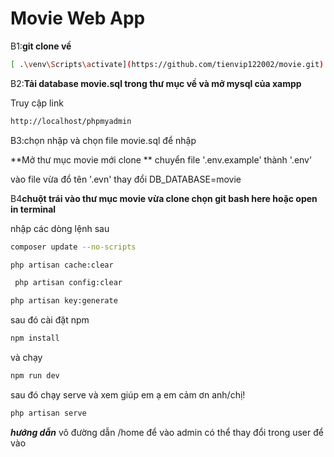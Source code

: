 <h1>Movie Web App</h1>


B1:**git clone về**

```bash
[ .\venv\Scripts\activate](https://github.com/tienvip122002/movie.git)
```


B2:**Tải database movie.sql trong thư mục về và mở mysql của xampp**

Truy cập link 
```bash
http://localhost/phpmyadmin
```
B3:chọn nhập và chọn file movie.sql để nhập

**Mở thư mục movie mới clone **
chuyển file '.env.example' thành '.env'

vào file vừa đổ tên '.evn' thay đổi DB_DATABASE=movie


B4**chuột trái vào thư mục movie vừa clone chọn git bash here hoặc open in terminal**

nhập các dòng lệnh sau
```bash
composer update --no-scripts
```
```bash
php artisan cache:clear
```
```bash
 php artisan config:clear
```
```bash
php artisan key:generate
```

 sau đó cài đặt npm
 ```bash
npm install
```
và chạy
```bash
npm run dev
```

sau đó chạy serve và xem giúp em ạ em cảm ơn anh/chị!
```bash
php artisan serve
```

***hướng dẫn***
vô đường dẫn /home để vào admin có thể thay đổi trong user để vào

